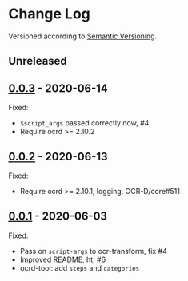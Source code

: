 Change Log
==========

Versioned according to [Semantic Versioning](http://semver.org/).

## Unreleased

## [0.0.3] - 2020-06-14

Fixed:

  * `$script_args` passed correctly now, #4
  * Require ocrd >= 2.10.2

## [0.0.2] - 2020-06-13

Fixed:

  * Require ocrd >= 2.10.1, logging, OCR-D/core#511

## [0.0.1] - 2020-06-03

Fixed:

  * Pass on `script-args` to ocr-transform, fix #4
  * Improved README, ht, #6
  * ocrd-tool: add `steps` and `categories`

<!-- link-labels -->
[0.0.3]: ../../compare/v0.0.3...v0.0.2
[0.0.2]: ../../compare/v0.0.2...v0.0.1
[0.0.1]: ../../compare/HEAD...v0.0.1
